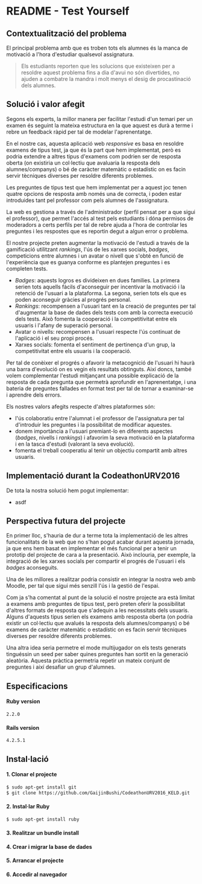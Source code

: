 # README - Test Yourself
## Contextualització del problema
El principal problema amb que es troben tots els alumnes és la manca de motivació a l'hora d'estudiar qualsevol assignatura.
>Els estudiants reporten que les solucions que existeixen per a resoldre aquest problema fins a dia d'avui no són divertides, no ajuden a combatre la mandra i molt menys el desig de procastinació dels alumnes.

## Solució i valor afegit
Segons els experts, la millor manera per facilitar l'estudi d'un temari per un examen és seguint la mateixa estructura en la que aquest es durà a terme i rebre un feedback ràpid per tal de modelar l'aprenentatge.

En el nostre cas, aquesta aplicació web *responsive* es basa en resoldre examens de tipus test, ja que és la part que hem implementat, però es podria extendre a altres tipus d'examens com podrien ser de resposta oberta (on existiria un col·lectiu que avaluaria la resposta dels alumnes/companys) o bé de caràcter matemàtic o estadístic on es facin servir tècniques diverses per resoldre diferents problemes.

Les preguntes de tipus test que hem implementat per a aquest joc tenen quatre opcions de resposta amb només una de correcta, i poden estar introduides tant pel professor com pels alumnes de l'assignatura.

La web es gestiona a través de l'administrador (perfil pensat per a que sigui el professor), que permet l'accés al test pels estudiants i dóna permisos de moderadors a certs perfils per tal de rebre ajuda a l'hora de controlar les preguntes i les respostes que es reportin degut a algun error o problema.

El nostre projecte preten augmentar la motivació de l'estudi a través de la gamificació utilitzant *rankings*, l'ús de les xarxes socials, *badges*, competicions entre alumnes i un avatar o nivell que s'obté en funció de l'experiència que es guanya conforme es plantejen preguntes i es completen tests.

- *Badges*: aquests logros es divideixen en dues families. La primera serien tots aquells fàcils d'aconseguir per incentivar la motivació i la retenció de l'usuari a la plataforma. La segona, serien tots els que es poden aconseguir gràcies al progrés personal.
- *Rankings*: recompensen a l'usuari tant en la creació de preguntes per tal d'augmentar la base de dades dels tests com amb la correcta execució dels tests. Això fomenta la cooperació i la competitivitat entre els usuaris i l'afany de superació personal.
- Avatar o nivells: recompensen a l'usuari respecte l'ús continuat de l'aplicació i el seu propi procés.
- Xarxes socials: fomenta el sentiment de pertinença d'un grup, la competitivitat entre els usuaris i la cooperació.

Per tal de conèixer el progrés o afavorir la metacognició de l'usuari hi haurà una barra d'evolució on es vegin els resultats obtinguts. Així doncs, també volem complementar l'estudi mitjançant una possible explicació de la resposta de cada pregunta que permetrà aprofundir en l'aprenentatge, i una bateria de preguntes fallades en format test per tal de tornar a examinar-se i aprendre dels errors.

Els nostres valors afegits respecte d'altres plataformes són:

- l'ús colaboratiu entre l'alumnat i el professor de l'assignatura per tal d'introduir les preguntes i la possibilitat de modificar aquestes.
- donem importància a l'usuari premiant-lo en diferents aspectes (*badges*, nivells i *rankings*) i afavorim la seva motivació en la plataforma i en la tasca d'estudi (valorant la seva evolució).
- fomenta el treball cooperatiu al tenir un objectiu compartit amb altres usuaris.

## Implementació durant la CodeathonURV2016
De tota la nostra solució hem pogut implementar:
- asdf

## Perspectiva futura del projecte
En primer lloc, s'hauria de dur a terme tota la implementació de les altres funcionalitats de la web que no s'han pogut acabar durant aquesta jornada, ja que ens hem basat en implementar el més funcional per a tenir un prototip del projecte de cara a la presentació. Això inclouria, per exemple, la integració de les xarxes socials per compartir el progrés de l'usuari i els *badges* aconseguits.

Una de les millores a realitzar podria consistir en integrar la nostra web amb Moodle, per tal que sigui més senzill l'ús i la gestió de l'espai.

Com ja s'ha comentat al punt de la solució el nostre projecte ara està limitat a examens amb preguntes de tipus test, però preten oferir la possibilitat d'altres formats de resposta que s'adequin a les necessitats dels usuaris. Alguns d'aquests tipus serien els examens amb resposta oberta (on podria existir un col·lectiu que avalués la resposta dels alumnes/companys) o bé examens de caràcter matemàtic o estadístic on es facin servir tècniques diverses per resoldre diferents problemes.

Una altra idea seria permetre el mode multijugador on els tests generats tinguéssin un seed per saber quines preguntes han sortit en la generació aleatòria. Aquesta pràctica permetria repetir un mateix conjunt de preguntes i així desafiar un grup d'alumnes.

## Especificacions
#### Ruby version
    2.2.0
#### Rails version
    4.2.5.1

## Instal·lació
#### 1. Clonar el projecte
```sh
$ sudo apt-get install git
$ git clone https://github.com/GaijinBushi/CodeathonURV2016_KELD.git
```
#### 2. Instal·lar Ruby
```sh
$ sudo apt-get install ruby
```
#### 3. Realitzar un bundle install
#### 4. Crear i migrar la base de dades
#### 5. Arrancar el projecte
#### 6. Accedir al navegador
